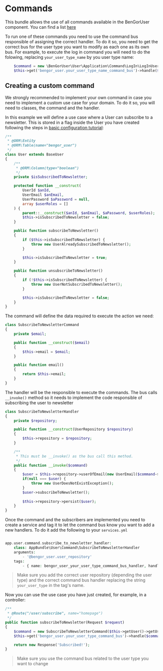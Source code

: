 # Commands

This bundle allows the use of all commands available in the BenGorUser component. You can find a list [here](https://github.com/BenGorUser/User/blob/master/docs/command.md)

To run one of these commands you need to use the command bus responsible of assigning the correct handler. To do it so,
you need to get the correct bus for the user type you want to modify as each one as its own bus. For example, to execute 
the log in command you will need to do the folowing, replacing `your_user_type_name` by you user type name:

```php
    $command = new \BenGorUser\User\Application\Command\LogIn\LogInUserCommand($email, $password);
    $this->get('bengor_user.your_user_type_name_command_bus')->handle($command);
```

## Creating a custom command

We strongly recommended to implement your own command in case you need to implement a custom use case for your domain.
To do it so, you will need to classes, the command and the handler.

In this example we will define a use case where a User can subscribe to a newsletter. This is stored in a flag inside
the User you have created following the steps in [basic configuration tutorial](basic_configuration.md):

```php
/**
 * @ORM\Entity
 * @ORM\Table(name="bengor_user")
 */
class User extends BaseUser
{
    /**
     * @ORM\Column(type="boolean")
     */
    private $isSubscribedToNewsletter;

    protected function __construct(
        UserId $anId,
        UserEmail $anEmail,
        UserPassword $aPassword = null,
        array $userRoles = []
    ) {
        parent::__construct($anId, $anEmail, $aPassword, $userRoles);
        $this->isSubscribedToNewsletter = false;
    }

    public function subscribeToNewsletter()
    {
        if ($this->isSubscribedToNewsletter) {
            throw new UserAlreadySubscribedToNewsletter();
        }

        $this->isSubscribedToNewsletter = true;
    }

    public function unsubscribeToNewsletter()
    {
        if (!$this->isSubscribedToNewsletter) {
            throw new UserNotSubscribedToNewsletter();
        }

        $this->isSubscribedToNewsletter = false;
    }
}
```

The command will define the data required to execute the action we need:

```php
class SubscribeToNewsletterCommand
{
    private $email;

    public function __construct($email)
    {
        $this->email = $email;
    }

    public function email()
    {
        return $this->email;
    }
}
```

The handler will be the responsible to execute the commands. The bus calls `__invoke()` method so it needs to implement
the code responsible of subscribing the user to newsletter

```php
class SubscribeToNewsletterHandler
{
    private $repository;

    public function __construct(UserRepository $repository)
    {
        $this->repository = $repository;
    }

    /**
     * This must be __invoke() as the bus call this method.
     */
    public function __invoke($command)
    {
        $user = $this->repository->userOfEmail(new UserEmail($command->email()));
        if(null === $user) {
            throw new UserDoesNotExistException();
        }
        $user->subscribeToNewsletter();
        
        $this->repository->persist($user);
    }
}
```

Once the command and the subscribers are implemented you need to create a service and tag it to let the command bus know 
you want to add a new handlers. To do it add the following to your `services.yml`

```php

app.user.command.subscribe_to_newsletter_handler:
    class: AppBundle\User\Command\SubscribeToNewsletterHandler
    arguments:
        - '@bengor_user.user_repository'
    tags:
        - { name: bengor_user_your_user_type_command_bus_handler, handles: AppBundle\User\Command\SubscribeToNewsletterCommand }
```

> Make sure you add the correct user repository (depending the user type) and the correct command bus handler replacing
the string `your_user_type` in the tag's name.

Now you can use the use case you have just created, for example, in a controller:

```php
/**
 * @Route("/user/subscribe", name="homepage")
 */
public function subscribeToNewsletter(Request $request)
{
    $command = new SubscribeToNewsletterCommand($this->getUser()->getUsername());
    $this->get('bengor_user.your_user_type_command_bus')->handle($command);

    return new Response('Subscribed!');
}
```

> Make sure you use the command bus related to the user type you want to change



